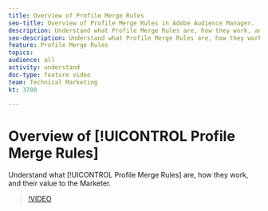 ```yaml
---
title: Overview of Profile Merge Rules
seo-title: Overview of Profile Merge Rules in Adobe Audience Manager.
description: Understand what Profile Merge Rules are, how they work, and their value to the Marketer.
seo-description: Understand what Profile Merge Rules are, how they work, and their value to the Marketer in Adobe Audience Manager.
feature: Profile Merge Rules
topics: 
audience: all
activity: understand
doc-type: feature video
team: Technical Marketing
kt: 3708

---
```


# Overview of [!UICONTROL Profile Merge Rules]

Understand what [!UICONTROL Profile Merge Rules] are, how they work, and their value to the Marketer.

>[!VIDEO](https://video.tv.adobe.com/v/28974/?quality=12)
